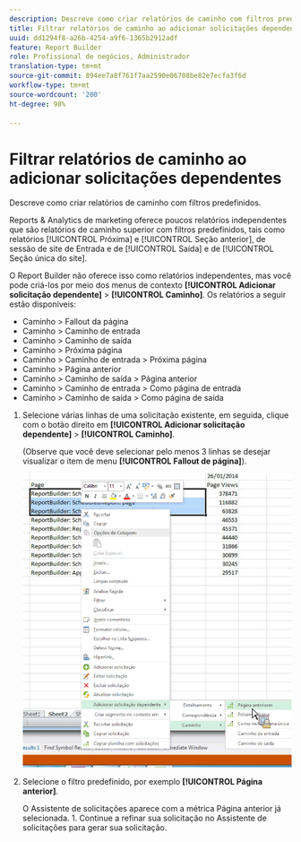 ```yaml
---
description: Descreve como criar relatórios de caminho com filtros predefinidos.
title: Filtrar relatórios de caminho ao adicionar solicitações dependentes
uuid: dd1294f8-a26b-4254-a9f6-1365b2912adf
feature: Report Builder
role: Profissional de negócios, Administrador
translation-type: tm+mt
source-git-commit: 894ee7a8f761f7aa2590e06708be82e7ecfa3f6d
workflow-type: tm+mt
source-wordcount: '200'
ht-degree: 98%

---
```



# Filtrar relatórios de caminho ao adicionar solicitações dependentes

Descreve como criar relatórios de caminho com filtros predefinidos.

Reports &amp; Analytics de marketing oferece poucos relatórios independentes que são relatórios de caminho superior com filtros predefinidos, tais como relatórios [!UICONTROL Próxima] e [!UICONTROL Seção anterior], de sessão de site de Entrada e de [!UICONTROL Saída] e de [!UICONTROL Seção única do site].

O Report Builder não oferece isso como relatórios independentes, mas você pode criá-los por meio dos menus de contexto **[!UICONTROL Adicionar solicitação dependente]** > **[!UICONTROL Caminho]**. Os relatórios a seguir estão disponíveis:

* Caminho > Fallout da página
* Caminho > Caminho de entrada
* Caminho > Caminho de saída
* Caminho > Próxima página
* Caminho > Caminho de entrada > Próxima página
* Caminho > Página anterior
* Caminho > Caminho de saída > Página anterior
* Caminho > Caminho de entrada > Como página de entrada
* Caminho > Caminho de saída > Como página de saída

1. Selecione várias linhas de uma solicitação existente, em seguida, clique com o botão direito em **[!UICONTROL Adicionar solicitação dependente]** > **[!UICONTROL Caminho]**.

   (Observe que você deve selecionar pelo menos 3 linhas se desejar visualizar o item de menu **[!UICONTROL Fallout de página]**).

   ![](assets/dependen_request.png)

1. Selecione o filtro predefinido, por exemplo **[!UICONTROL Página anterior]**.

   O Assistente de solicitações aparece com a métrica Página anterior já selecionada. 1. Continue a refinar sua solicitação no Assistente de solicitações para gerar sua solicitação.
